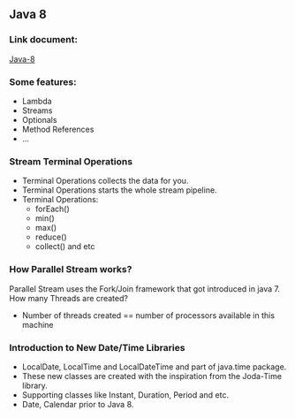 ## Java 8

### Link document:
[Java-8](https://messagemedia.udemy.com/course/modern-java-learn-java-8-features-by-coding-it/learn/lecture/11154348#overview)

### Some features:
- Lambda
- Streams
- Optionals
- Method References
- ...

### Stream Terminal Operations
- Terminal Operations collects the data for you.
- Terminal Operations starts the whole stream pipeline.
- Terminal Operations:
  - forEach()
  - min()
  - max()
  - reduce()
  - collect() and etc

### How Parallel Stream works?
Parallel Stream uses the Fork/Join framework that got introduced in java 7.
How many Threads are created?
- Number of threads created == number of processors available in this machine

### Introduction to New Date/Time Libraries
- LocalDate, LocalTime and LocalDateTime and part of java.time package.
- These new classes are created with the inspiration from the Joda-Time library.
- Supporting classes like Instant, Duration, Period and etc.
- Date, Calendar prior to Java 8.